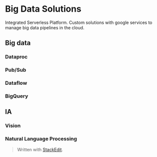 
# Big Data Solutions

Integrated Serverless Platform. Custom solutions with google services to manage big data pipelines in the cloud.

## Big data
### Dataproc

### Pub/Sub
### Dataflow
### BigQuery

## IA

### Vision
### Natural Language Processing
> Written with [StackEdit](https://stackedit.io/).
<!--stackedit_data:
eyJoaXN0b3J5IjpbLTEwNDM4NDkzNTcsLTIxMTEyMDg3OTddfQ
==
-->